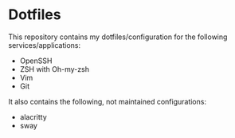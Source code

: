 # Dotfiles

This repository contains my dotfiles/configuration for the following services/applications:

* OpenSSH
* ZSH with Oh-my-zsh
* Vim
* Git

It also contains the following, not maintained configurations:

* alacritty
* sway

